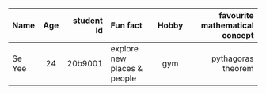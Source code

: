 
| Name   | Age | student Id | Fun fact   | Hobby | favourite mathematical concept
|:-------|:---:|------------:|:-------|:---:|------------:|
 Se Yee |  24 |    20b9001 |explore new places & people| gym   | pythagoras theorem
